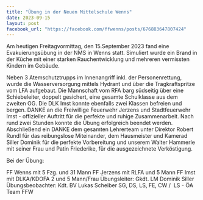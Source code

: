 ```yaml
---
title: "Übung in der Neuen Mittelschule Wenns"
date: 2023-09-15
layout: post
facebook_url: "https://facebook.com/ffwenns/posts/676883647807424"
---
```


Am heutigen Freitagvormittag, den 15.September 2023 fand eine Evakuierungsübung in der NMS in Wenns statt. Simuliert wurde ein Brand in der Küche mit einer starken Rauchentwicklung und mehreren vermissten Kindern im Gebäude.

Neben 3 Atemschutztrupps im Innenangriff inkl. der Personenrettung, wurde die Wasserversorgung mittels Hydrant und über die Tragkraftspritze vom LFA aufgebaut. Die Mannschaft vom RFA barg südseitig über eine Schiebeleiter, doppelt gesichert, eine gesamte Schulklasse aus dem zweiten OG. Die DLK Imst konnte ebenfalls zwei Klassen befreien und bergen. DANKE an die Freiwillige Feuerwehr Jerzens und Stadtfeuerwehr Imst - offizieller Auftritt für die perfekte und ruhige Zusammenarbeit. Nach rund zwei Stunden konnte die Übung erfolgreich beendet werden. Abschließend ein DANKE dem gesamten Lehrerteam unter Direktor Robert Rundl für das reibungslose Miteinander, dem Hausmeister und Kamerad Siller Dominik für die perfekte Vorbereitung und unserem Walter Hammerle mit seiner Frau und Patin Friederike, für die ausgezeichnete Verköstigung. 

Bei der Übung:

 FF Wenns mit 5 Fzg. und 31 Mann
 FF Jerzens mit RLFA und 5 Mann
 FF Imst mit DLKA/KDOFA 2 und 5 Mann/Frau 
 Übungsleiter: Gkdt. LM Dominik Siller
Übungsbeobachter: Kdt. BV Lukas Scheiber
 SG, DS, LS, FE, CW / ️ LS - ÖA Team FFW